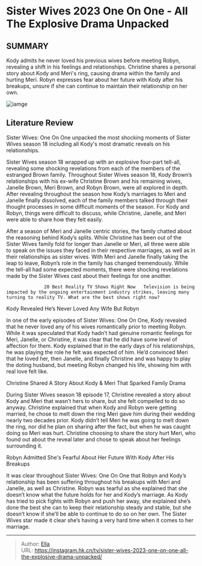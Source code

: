 # Sister Wives 2023 One On One - All The Explosive Drama Unpacked


## SUMMARY 



  Kody admits he never loved his previous wives before meeting Robyn, revealing a shift in his feelings and relationships.   Christine shares a personal story about Kody and Meri&#39;s ring, causing drama within the family and hurting Meri.   Robyn expresses fear about her future with Kody after his breakups, unsure if she can continue to maintain their relationship on her own.  

![iamge](https://static1.srcdn.com/wordpress/wp-content/uploads/2024/01/sister-wives-2023-one-on-one-all-the-explosive-drama-unpacked.jpg)

## Literature Review
Sister Wives: One On One unpacked the most shocking moments of Sister Wives season 18 including all Kody&#39;s most dramatic reveals on his relationships.




Sister Wives season 18 wrapped up with an explosive four-part tell-all, revealing some shocking revelations from each of the members of the estranged Brown family. Throughout Sister Wives season 18, Kody Brown’s relationships with his ex-wife Christine Brown and his remaining wives, Janelle Brown, Meri Brown, and Robyn Brown, were all explored in depth. After revealing throughout the season how Kody’s marriages to Meri and Janelle finally dissolved, each of the family members talked through their thought processes in some difficult moments of the season. For Kody and Robyn, things were difficult to discuss, while Christine, Janelle, and Meri were able to share how they felt easily.




After a season of Meri and Janelle centric stories, the family chatted about the reasoning behind Kody’s splits. While Christine has been out of the Sister Wives family fold for longer than Janelle or Meri, all three were able to speak on the issues they faced in their respective marriages, as well as in their relationships as sister wives. With Meri and Janelle finally taking the leap to leave, Robyn’s role in the family has changed tremendously. While the tell-all had some expected moments, there were shocking revelations made by the Sister Wives cast about their feelings for one another.

                  20 Best Reality TV Shows Right Now   Television is being impacted by the ongoing entertainment industry strikes, leaving many turning to reality TV. What are the best shows right now?    


 Kody Revealed He’s Never Loved Any Wife But Robyn 
          




In one of the early episodes of Sister Wives: One On One, Kody revealed that he never loved any of his wives romantically prior to meeting Robyn. While it was speculated that Kody hadn’t had genuine romantic feelings for Meri, Janelle, or Christine, it was clear that he did have some level of affection for them. Kody explained that in the early days of his relationships, he was playing the role he felt was expected of him. He’d convinced Meri that he loved her, then Janelle, and finally Christine and was happy to play the doting husband, but meeting Robyn changed his life, showing him with real love felt like.



 Christine Shared A Story About Kody &amp; Meri That Sparked Family Drama 

 

During Sister Wives season 18 episode 17, Christine revealed a story about Kody and Meri that wasn’t hers to share, but she felt compelled to do so anyway. Christine explained that when Kody and Robyn were getting married, he chose to melt down the ring Meri gave him during their wedding nearly two decades prior. Kody didn’t tell Meri he was going to melt down the ring, nor did he plan on sharing after the fact, but when he was caught doing so Meri was hurt. Christine choosing to share the story hurt Meri, who found out about the reveal later and chose to speak about her feelings surrounding it.






 Robyn Admitted She&#39;s Fearful About Her Future With Kody After His Breakups 
          

It was clear throughout Sister Wives: One On One that Robyn and Kody’s relationship has been suffering throughout his breakups with Meri and Janelle, as well as Christine. Robyn was tearful as she explained that she doesn’t know what the future holds for her and Kody’s marriage. As Kody has tried to pick fights with Robyn and push her away, she explained she’s done the best she can to keep their relationship steady and stable, but she doesn’t know if she’ll be able to continue to do so on her own. The Sister Wives star made it clear she’s having a very hard time when it comes to her marriage.



---

> Author: [Ella](https://instagram.hk.cn/)  
> URL: https://instagram.hk.cn/tv/sister-wives-2023-one-on-one-all-the-explosive-drama-unpacked/  

